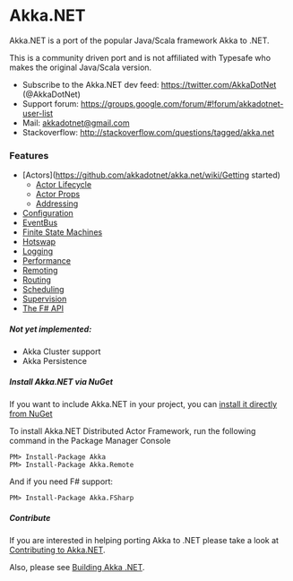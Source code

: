 # Akka.NET

Akka.NET is a port of the popular Java/Scala framework Akka to .NET.

This is a community driven port and is not affiliated with Typesafe who makes the original Java/Scala version.

* Subscribe to the Akka.NET dev feed: https://twitter.com/AkkaDotNet  (@AkkaDotNet)
* Support forum: https://groups.google.com/forum/#!forum/akkadotnet-user-list
* Mail: akkadotnet@gmail.com
* Stackoverflow: http://stackoverflow.com/questions/tagged/akka.net

### Features
* [Actors](https://github.com/akkadotnet/akka.net/wiki/Getting started)
  * [Actor Lifecycle](https://github.com/akkadotnet/akka.net/blob/master/akka.net.Tests/ActorLifeCycleSpec.cs)
  * [Actor Props](https://github.com/akkadotnet/akka.net/wiki/Props)
  * [Addressing](https://github.com/akkadotnet/akka.net/wiki/Addressing)
* [Configuration](https://github.com/akkadotnet/akka.net/wiki/Configuration)
* [EventBus](https://github.com/akkadotnet/akka.net/wiki/EventBus)
* [Finite State Machines](https://github.com/akkadotnet/akka.net/wiki/FSM)
* [Hotswap](https://github.com/akkadotnet/akka.net/wiki/Hotswap)
* [Logging](https://github.com/akkadotnet/akka.net/wiki/Logging)
* [Performance](https://github.com/akkadotnet/akka.net/wiki/Performance)
* [Remoting](https://github.com/akkadotnet/akka.net/wiki/Remoting)
* [Routing](https://github.com/akkadotnet/akka.net/wiki/Routing)
* [Scheduling](https://github.com/akkadotnet/akka.net/wiki/Scheduler)
* [Supervision](https://github.com/akkadotnet/akka.net/wiki/Supervision)
* [The F# API](https://github.com/akkadotnet/akka.net/wiki/FSharp-API)

##### Not yet implemented:
* Akka Cluster support
* Akka Persistence

##### Install Akka.NET via NuGet

If you want to include Akka.NET in your project, you can [install it directly from NuGet](https://www.nuget.org/packages/Akka)

To install Akka.NET Distributed Actor Framework, run the following command in the Package Manager Console

````
PM> Install-Package Akka
PM> Install-Package Akka.Remote
````

And if you need F# support:

````
PM> Install-Package Akka.FSharp
````

##### Contribute
If you are interested in helping porting Akka to .NET please take a look at [Contributing to Akka.NET](https://github.com/akkadotnet/akka.net/wiki/Contributing-to-Akka.NET).

Also, please see [Building Akka .NET](https://github.com/akkadotnet/akka.net/wiki/Building-and-Distributing-Pigeon).
